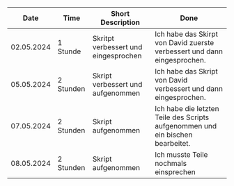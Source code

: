 | Date               | Time            | Short Description | Done               |
|--------------------|-----------------|-------------------|--------------------|
| 02.05.2024     | 1 Stunde | Skritpt verbessert und eingesprochen | Ich habe das Skirpt von David zuerste verbessert und dann eingesprochen. |
| 05.05.2024     | 2 Stunden | Skript verbessert und aufgenommen | Ich habe das Skript von David verbessert und dann eingesprochen. |
| 07.05.2024     | 2 Stunden | Skript aufgenommen | Ich habe die letzten Teile des Scripts aufgenommen und ein bischen bearbeitet. |
| 08.05.2024     | 2 Stunden | Skript aufgenommen | Ich musste Teile nochmals einsprechen |
